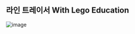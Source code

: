 ## 라인 트레이서 With Lego Education

![image](https://user-images.githubusercontent.com/40907210/168407913-db561db6-27b9-4441-a067-7ce071b4b750.png)
